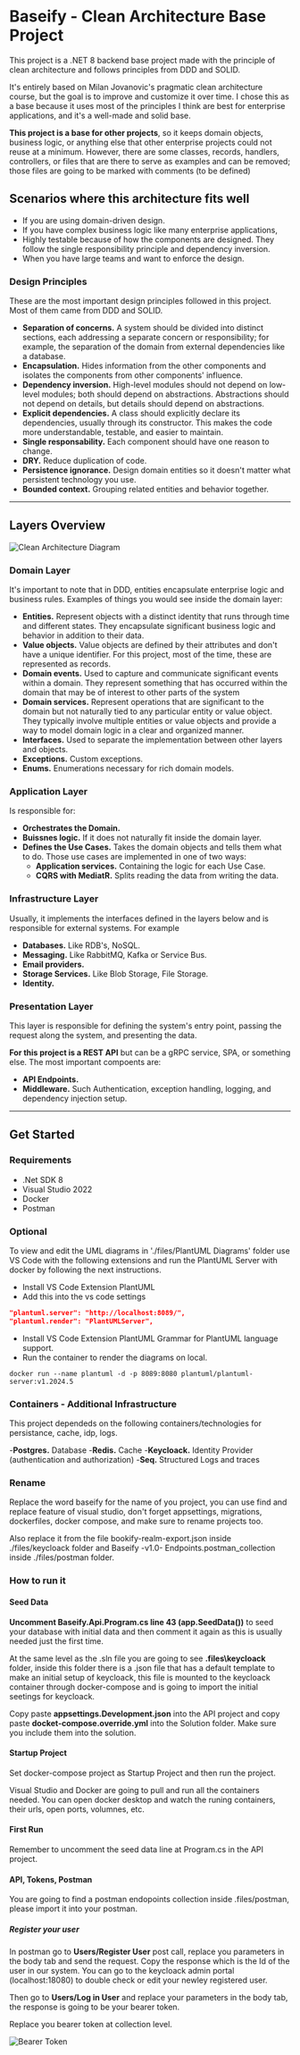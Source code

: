 # Baseify -  Clean Architecture Base Project

This project is a .NET 8 backend base project made with the principle of clean architecture and follows principles from DDD and SOLID.

It's entirely based on Milan Jovanovic's pragmatic clean architecture course, but the goal is to improve and customize it over time. I chose this as a base because it uses most of the principles I think are best for enterprise applications, and it's a well-made and solid base.

**This project is a base for other projects**, so it keeps domain objects, business logic, or anything else that other enterprise projects could not reuse at a minimum. However, there are some classes, records, handlers, controllers, or files that are there to serve as examples and can be removed; those files are going to be marked with comments (to be defined)

## Scenarios where this architecture fits well

- If you are using domain-driven design.
- If you have complex business logic like many enterprise applications,
- Highly testable because of how the components are designed. They follow the single responsibility principle and dependency inversion.
- When you have large teams and want to enforce the design.

### Design Principles

These are the most important design principles followed in this project. Most of them came from DDD and SOLID.

- **Separation of concerns.**  A system should be divided into distinct sections, each addressing a separate concern or responsibility; for example, the separation of the domain from external dependencies like a database.
- **Encapsulation.** Hides information from the other components and isolates the components from other components' influence.
- **Dependency inversion.**  High-level modules should not depend on low-level modules; both should depend on abstractions. Abstractions should not depend on details, but details should depend on abstractions.
- **Explicit dependencies.**  A class should explicitly declare its dependencies, usually through its constructor. This makes the code more understandable, testable, and easier to maintain.
- **Single responsability.** Each component should have one reason to change.
- **DRY.** Reduce duplication of code.
- **Persistence ignorance.** Design domain entities so it doesn't matter what persistent technology you use.
- **Bounded context.** Grouping related entities and behavior together.

---

## Layers Overview

![Clean Architecture Diagram](./readme%20content//clean%20architecture%20diagram.png)

### Domain Layer

It's important to note that in DDD, entities encapsulate enterprise logic and business rules. Examples of things you would see inside the domain layer:

- **Entities.** Represent objects with a distinct identity that runs through time and different states. They encapsulate significant business logic and behavior in addition to their data.
- **Value objects.** Value objects are defined by their attributes and don't have a unique identifier. For this project, most of the time, these are represented as records.
- **Domain events.** Used to capture and communicate significant events within a domain. They represent something that has occurred within the domain that may be of interest to other parts of the system
- **Domain services.** Represent operations that are significant to the domain but not naturally tied to any particular entity or value object. They typically involve multiple entities or value objects and provide a way to model domain logic in a clear and organized manner.
- **Interfaces.** Used to separate the implementation between other layers and objects.
- **Exceptions.** Custom exceptions.
- **Enums.** Enumerations necessary for rich domain models.

### Application Layer

Is responsible for:

- **Orchestrates the Domain.**
- **Buissnes logic.** If it does not naturally fit inside the domain layer.
- **Defines the Use Cases.** Takes the domain objects and tells them what to do. Those use cases are implemented in one of two ways:
  - **Application services.** Containing the logic for each Use Case.
  - **CQRS with MediatR.** Splits reading the data from writing the data.

### Infrastructure Layer

Usually, it implements the interfaces defined in the layers below and is responsible for external systems. For example

- **Databases.** Like RDB's, NoSQL.
- **Messaging.** Like RabbitMQ, Kafka or Service Bus.
- **Email providers.**
- **Storage Services.** Like Blob Storage, File Storage.
- **Identity.**

### Presentation Layer

This layer is responsible for defining the system's entry point, passing the request along the system, and presenting the data.

**For this project is a REST API** but can be a gRPC service, SPA, or something else. The most important compoents are:

- **API Endpoints.**
- **Middleware.** Such Authentication, exception handling, logging, and dependency injection setup.

---

## Get Started

### Requirements

- .Net SDK 8
- Visual Studio 2022
- Docker
- Postman

### Optional

To view and edit the UML diagrams in './files/PlantUML Diagrams' folder use VS Code with the following extensions and run the PlantUML Server with docker by following the next instructions.

- Install VS Code Extension PlantUML
- Add this into the vs code settings

``` json
"plantuml.server": "http://localhost:8089/",
"plantuml.render": "PlantUMLServer",
```

- Install VS Code Extension PlantUML Grammar for PlantUML language support.
- Run the container to render the diagrams on local.

``` docker
docker run --name plantuml -d -p 8089:8080 plantuml/plantuml-server:v1.2024.5
```

### Containers - Additional Infrastructure

This project dependeds on the following containers/technologies for persistance, cache, idp, logs.

-**Postgres.** Database
-**Redis.** Cache
-**Keycloack.** Identity Provider (authentication and authorization)
-**Seq.** Structured Logs and traces

### Rename

Replace the word baseify for the name of you project, you can use find and replace feature of visual studio, don't forget appsettings, migrations, dockerfiles, docker compose, and make sure to rename projects too.

Also replace it from the file bookify-realm-export.json inside ./files/keycloack folder and Baseify -v1.0- Endpoints.postman_collection inside ./files/postman folder.

### How to run it

#### Seed Data

**Uncomment Baseify.Api.Program.cs line 43 (app.SeedData())** to seed your database with initial data and then comment it again as this is usually needed just the first time.

At the same level as the .sln file you are going to see **.files\keycloack** folder, inside this folder there is a .json file that has a default template to make an initial setup of keycloack, this file is mounted to the keycloack container through docker-compose and is going to import the initial seetings for keycloack.

Copy paste **appsettings.Development.json** into the API project and copy paste **docket-compose.override.yml** into the Solution folder. Make sure you include them into the solution.

#### Startup Project

Set docker-compose project as Startup Project and then run the project.

Visual Studio and Docker are going to pull and run all the containers needed. You can open docker desktop and watch the runing containers, their urls, open ports, volumnes, etc.

#### First Run

Remember to uncomment the seed data line at Program.cs in the API project.

#### API, Tokens, Postman

You are going to find a postman endopoints collection inside .files/postman, please import it into your postman.

##### Register your user

In postman go to **Users/Register User** post call, replace you parameters in the body tab and send the request. Copy the response which is the Id of the user in our system. You can go to the keycloack admin portal (localhost:18080) to double check or edit your newley registered user.

Then go to **Users/Log in User** and replace your parameters in the body tab, the response is going to be your bearer token.

Replace you bearer token at collection level.

![Bearer Token](./readme%20content/postman%20bearer%20token.png)
